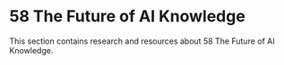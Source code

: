 # 58 The Future of AI Knowledge

This section contains research and resources about 58 The Future of AI Knowledge.